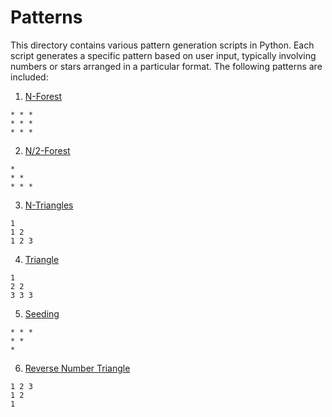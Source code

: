 # Patterns

This directory contains various pattern generation scripts in Python. Each script generates a specific pattern based on user input, typically involving numbers or stars arranged in a particular format. The following patterns are included:

1. [N-Forest](https://www.naukri.com/code360/problems/n-forest_6570177)

```
* * *
* * *
* * *
```

2. [N/2-Forest](https://www.naukri.com/code360/problems/n-triangle_6570178)

```
*
* *
* * *
```

3. [N-Triangles](https://www.naukri.com/code360/problems/n-triangles_6573689)

```
1
1 2
1 2 3
```

4. [Triangle](https://www.naukri.com/code360/problems/triangle_6573690)

```
1
2 2
3 3 3
```

5. [Seeding](https://www.naukri.com/code360/problems/seeding_6581892)

```
* * *
* *
*
```

6. [Reverse Number Triangle](https://www.naukri.com/code360/problems/reverse-number-triangle_6581889)

```
1 2 3
1 2
1
```
